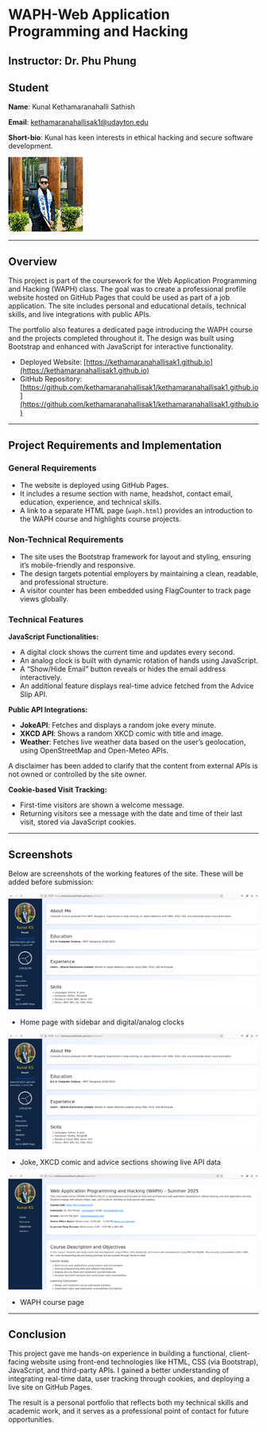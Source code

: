 # WAPH-Web Application Programming and Hacking

## Instructor: Dr. Phu Phung

## Student

**Name**: Kunal Kethamaranahalli Sathish

**Email**: [kethamaranahallisak1@udayton.edu](mailto:kethamaranahallisak1@udayton.edu)

**Short-bio**: Kunal has keen interests in ethical hacking and secure software development. 

![Kunal headshot](images/headshot.jpg)  

---

## Overview

This project is part of the coursework for the Web Application Programming and Hacking (WAPH) class. The goal was to create a professional profile website hosted on GitHub Pages that could be used as part of a job application. The site includes personal and educational details, technical skills, and live integrations with public APIs.

The portfolio also features a dedicated page introducing the WAPH course and the projects completed throughout it. The design was built using Bootstrap and enhanced with JavaScript for interactive functionality.

- Deployed Website: [https://kethamaranahallisak1.github.io](https://kethamaranahallisak1.github.io)
- GitHub Repository: [https://github.com/kethamaranahallisak1/kethamaranahallisak1.github.io](https://github.com/kethamaranahallisak1/kethamaranahallisak1.github.io)  

---

## Project Requirements and Implementation

### General Requirements

- The website is deployed using GitHub Pages.
- It includes a resume section with name, headshot, contact email, education, experience, and technical skills.
- A link to a separate HTML page (`waph.html`) provides an introduction to the WAPH course and highlights course projects.

### Non-Technical Requirements

- The site uses the Bootstrap framework for layout and styling, ensuring it’s mobile-friendly and responsive.
- The design targets potential employers by maintaining a clean, readable, and professional structure.
- A visitor counter has been embedded using FlagCounter to track page views globally.

### Technical Features

**JavaScript Functionalities:**

- A digital clock shows the current time and updates every second.
- An analog clock is built with dynamic rotation of hands using JavaScript.
- A “Show/Hide Email” button reveals or hides the email address interactively.
- An additional feature displays real-time advice fetched from the Advice Slip API.

**Public API Integrations:**

- **JokeAPI**: Fetches and displays a random joke every minute.
- **XKCD API**: Shows a random XKCD comic with title and image.
- **Weather**: Fetches live weather data based on the user’s geolocation, using OpenStreetMap and Open-Meteo APIs.

A disclaimer has been added to clarify that the content from external APIs is not owned or controlled by the site owner.

**Cookie-based Visit Tracking:**

- First-time visitors are shown a welcome message.
- Returning visitors see a message with the date and time of their last visit, stored via JavaScript cookies.

---

## Screenshots

Below are screenshots of the working features of the site. These will be added before submission:

![index page](images/ss1.png)  
- Home page with sidebar and digital/analog clocks  

![index page](images/ss1.png)  
- Joke, XKCD comic and advice sections showing live API data  

![waph page](images/ss3.png)  
- WAPH course page  

---

## Conclusion

This project gave me hands-on experience in building a functional, client-facing website using front-end technologies like HTML, CSS (via Bootstrap), JavaScript, and third-party APIs. I gained a better understanding of integrating real-time data, user tracking through cookies, and deploying a live site on GitHub Pages.

The result is a personal portfolio that reflects both my technical skills and academic work, and it serves as a professional point of contact for future opportunities.